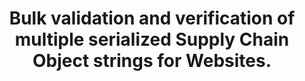 ---
title: >-
  Bulk validation and verification of multiple serialized Supply Chain Object
  strings for Websites.
excerpt: ''
api:
  file: supply-chain-object-validation-and-verification-api-scovv-api.json
  operationId: validateVerifyWebsiteBulk
deprecated: false
hidden: false
metadata:
  title: ''
  description: ''
  robots: index
next:
  description: ''
---